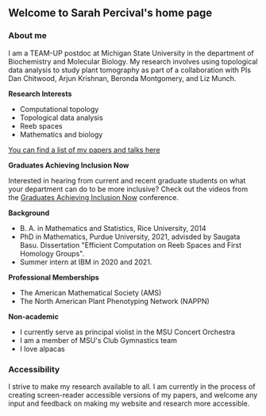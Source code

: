 ## Welcome to Sarah Percival's home page

### About me

I am a TEAM-UP postdoc at Michigan State University in the department of Biochemistry and Molecular Biology. My research involves using topological data analysis to study plant tomography as part of a collaboration with PIs Dan Chitwood, Arjun Krishnan, Beronda Montgomery, and Liz Munch.

**Research Interests**
* Computational topology
* Topological data analysis
* Reeb spaces
* Mathematics and biology

[You can find a list of my papers and talks here](papers-and-talks)

**Graduates Achieving Inclusion Now**

Interested in hearing from current and recent graduate students on what your department can do to be more inclusive? Check out the videos from the [Graduates Achieving Inclusion Now](https://sites.google.com/view/gainconference/home/recorded-video) conference.

**Background** 
* B. A. in Mathematics and Statistics, Rice University, 2014 
* PhD in Mathematics, Purdue University, 2021, advisded by Saugata Basu. Dissertation "Efficient Computation on Reeb Spaces and First Homology Groups".
* Summer intern at IBM in 2020 and 2021. 

**Professional Memberships**
* The American Mathematical Society (AMS)
* The North American Plant Phenotyping Network (NAPPN)

**Non-academic**
* I currently serve as principal violist in the MSU Concert Orchestra
* I am a member of MSU's Club Gymnastics team
* I love alpacas

### Accessibility

I strive to make my research available to all. I am currently in the process of creating screen-reader accessible versions of my papers, and welcome any input and feedback on making my website and research more accessible.
